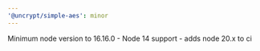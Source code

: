 ```yaml
---
'@uncrypt/simple-aes': minor
---
```


Minimum node version to 16.16.0 - Node 14 support - adds node 20.x to ci

